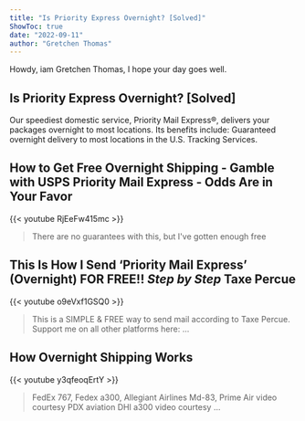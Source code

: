 ```yaml
---
title: "Is Priority Express Overnight? [Solved]"
ShowToc: true 
date: "2022-09-11"
author: "Gretchen Thomas" 
---
```


Howdy, iam Gretchen Thomas, I hope your day goes well.
## Is Priority Express Overnight? [Solved]
Our speediest domestic service, Priority Mail Express®, delivers your packages overnight to most locations. Its benefits include: Guaranteed overnight delivery to most locations in the U.S. Tracking Services.

## How to Get Free Overnight Shipping - Gamble with USPS Priority Mail Express - Odds Are in Your Favor
{{< youtube RjEeFw415mc >}}
>There are no guarantees with this, but I've gotten enough free 

## This Is How I Send ‘Priority Mail Express’ (Overnight) FOR FREE!! *Step by Step* Taxe Percue
{{< youtube o9eVxf1GSQ0 >}}
>This is a SIMPLE & FREE way to send mail according to Taxe Percue. Support me on all other platforms here: ...

## How Overnight Shipping Works
{{< youtube y3qfeoqErtY >}}
>FedEx 767, Fedex a300, Allegiant Airlines Md-83, Prime Air video courtesy PDX aviation DHl a300 video courtesy ...


